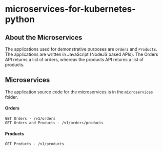 # microservices-for-kubernetes-python

## About the Microservices
The applications used for demonstrative purposes are `Orders` and `Products`. The applications are written in JavaScript (NodeJS based APIs). The Orders API returns a list of orders, whereas the products API returns a list of products.

## Microservices
The application source code for the microservices is in the `microservices` folder.

#### Orders 
```
GET Orders - /v1/orders
GET Orders and Products - /v1/orders/products
``` 

#### Products
``` 
GET Products - /v1/products
``` 
